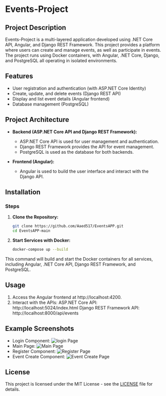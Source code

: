 # Events-Project

## Project Description

Events-Project is a multi-layered application developed using .NET Core API, Angular, and Django REST Framework.
This project provides a platform where users can create and manage events, as well as participate in events.
The project runs using Docker containers, with Angular, .NET Core, Django, and PostgreSQL all operating in isolated environments.

## Features

- User registration and authentication (with ASP.NET Core Identity)
- Create, update, and delete events (Django REST API)
- Display and list event details (Angular frontend)
- Database management (PostgreSQL)

## Project Architecture

- **Backend (ASP.NET Core API and Django REST Framework):**
  - ASP.NET Core API is used for user management and authentication.
  - Django REST Framework provides the API for event management.
  - PostgreSQL is used as the database for both backends.

- **Frontend (Angular):**
  - Angular is used to build the user interface and interact with the Django API.
 
## Installation

### Steps

1. **Clone the Repository:**

   ```bash
   git clone https://github.com/Aaed517/EventsAPP.git
   cd EventsAPP-main

2. **Start Services with Docker:**

   ```bash
   docker-compose up --build

  This command will build and start the Docker containers for all services, including Angular, .NET Core API, Django REST Framework, and PostgreSQL.

## Usage

1. Access the Angular frontend at http://localhost:4200.
2. Interact with the APIs:
     ASP.NET Core API: http://localhost:5024/index.html
     Django REST Framework API: http://localhost:8000/api/events

## Example Screenshots

- Login Component: ![login Page](screenshots/login.png)
- Main Page: ![Main Page](screenshots/mainpage.png)
- Register Component: ![Register Page](screenshots/register.png)
- Event Create Component: ![Event Create Page](screenshots/eventcreate.png)

## License

This project is licensed under the MIT License - see the [LICENSE](LICENSE) file for details.
  






